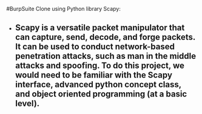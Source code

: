 #BurpSuite Clone using Python library Scapy:

- Scapy is a versatile packet manipulator that can capture, send, decode, and forge packets. It can be used to conduct network-based penetration attacks,
  such as man in the middle attacks and spoofing. To do this project, we would need to be familiar with the Scapy interface, advanced python concept class,
  and object oriented programming (at a basic level).
  - 
